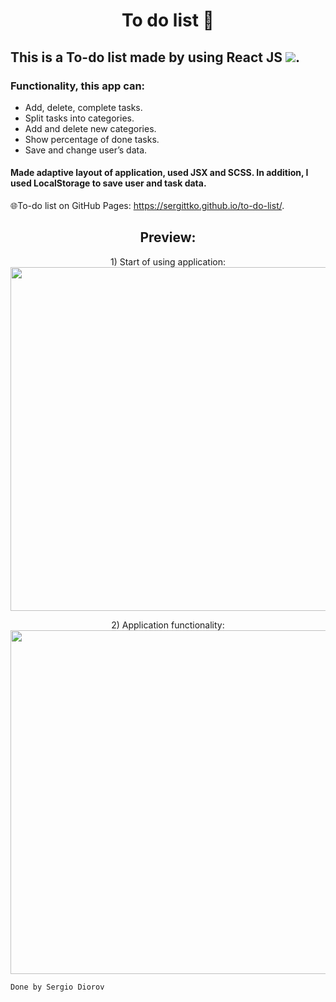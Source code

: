 <h1 align="center">To do list 📝</h1>

## This is a To-do list made by using React JS <img src="https://img.shields.io/badge/-464f5c?style=flat&logo=React">.

### Functionality, this app can:
*	Add, delete, complete tasks.
*	Split tasks into categories.
*	Add and delete new categories.
*	Show percentage of done tasks.
*	Save and change user’s data.

#### Made adaptive layout of application, used JSX and SCSS. In addition, I used LocalStorage to save user and task data.

🌐To-do list on GitHub Pages: https://sergittko.github.io/to-do-list/. <br/>
<h2 align="center">
 Preview:
</h2>
 
<p align="center">
1) Start of using application: <br/>
<img src="https://user-images.githubusercontent.com/62090645/198835627-2936267d-835e-4da9-88a3-4858dbf19b86.gif" width="550"> <br/>
</p>

<p align="center">
2) Application functionality: <br/>
<img src="https://user-images.githubusercontent.com/62090645/198883133-d42ad537-54d4-455a-b522-538bf25c7790.gif" width="550"> <br/>
</p>

`Done by Sergio Diorov`
